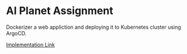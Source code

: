 
# AI Planet Assignment

Dockerizer a web appliction and deploying it to Kubernetes cluster using ArgoCD.

[Implementation Link](https://drive.google.com/file/d/16uRy7DEroUdmQ8M97iw9uCk72wRhQaI5/view?usp=sharing)

